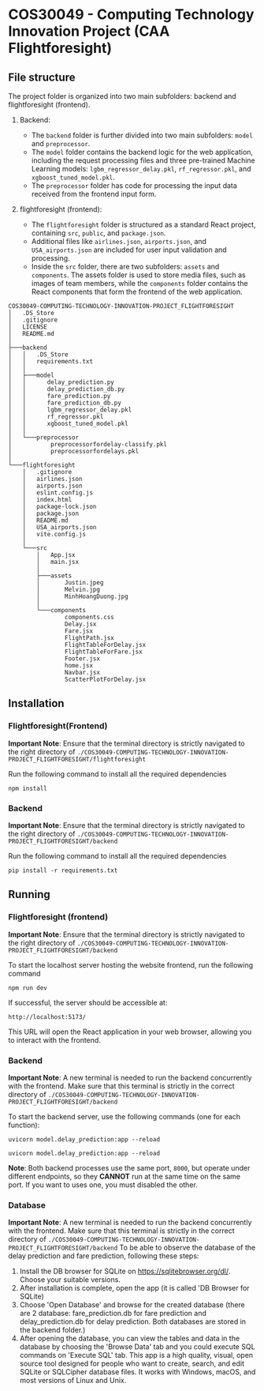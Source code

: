 # COS30049 - Computing Technology Innovation Project (CAA Flightforesight)

## File structure

The project folder is organized into two main subfolders: backend and flightforesight (frontend).

1. Backend: 
    - The `backend` folder is further divided into two main subfolders: `model` and `preprocessor`.
    - The `model` folder contains the backend logic for the web application, including the request processing files and three pre-trained Machine Learning models: `lgbm_regressor_delay.pkl`, `rf_regressor.pkl`, and `xgboost_tuned_model.pkl`.
    - The `preprocessor` folder has code for processing the input data received from the frontend input form.

2. flightforesight (frontend):
    - The `flightforesight` folder is structured as a standard React project, containing `src`, `public`, and `package.json`.
    - Additional files like `airlines.json`, `airports.json`, and `USA_airports.json` are included for user input validation and processing.
    - Inside the `src` folder, there are two subfolders: `assets` and `components`. The assets folder is used to store media files, such as images of team members, while the `components` folder contains the React components that form the frontend of the web application.


```
COS30049-COMPUTING-TECHNOLOGY-INNOVATION-PROJECT_FLIGHTFORESIGHT
│   .DS_Store
│   .gitignore
│   LICENSE
│   README.md
│
├───backend
│   │   .DS_Store
│   │   requirements.txt
│   │  
│   ├───model
│   │      delay_prediction.py
│   │      delay_prediction_db.py
│   │      fare_prediction.py
│   │      fare_prediction_db.py
│   │      lgbm_regressor_delay.pkl
│   │      rf_regressor.pkl
│   │      xgboost_tuned_model.pkl
│   │   
│   └───preprocessor
│           preprocessorfordelay-classify.pkl
│           preprocessorfordelays.pkl
│
└───flightforesight
    │   .gitignore
    │   airlines.json
    │   airports.json
    │   eslint.config.js
    │   index.html
    │   package-lock.json
    │   package.json
    │   README.md
    │   USA_airports.json
    │   vite.config.js
    │
    └───src
        │   App.jsx
        │   main.jsx
        │
        ├───assets
        │       Justin.jpeg
        │       Melvin.jpg
        │       MinhHoangDuong.jpg
        │
        └───components
                components.css
                Delay.jsx
                Fare.jsx
                FlightPath.jsx
                FlightTableForDelay.jsx
                FlightTableForFare.jsx
                Footer.jsx
                home.jsx
                Navbar.jsx
                ScatterPlotForDelay.jsx

```

## Installation
### Flightforesight(Frontend) 

**Important Note**: Ensure that the terminal directory is strictly navigated to the right directory of `./COS30049-COMPUTING-TECHNOLOGY-INNOVATION-PROJECT_FLIGHTFORESIGHT/flightforesight` 

Run the following command to install all the required dependencies

```
npm install
```

### Backend

**Important Note**: Ensure that the terminal directory is strictly navigated to the right directory of `./COS30049-COMPUTING-TECHNOLOGY-INNOVATION-PROJECT_FLIGHTFORESIGHT/backend` 

Run the following command to install all the required dependencies

```
pip install -r requirements.txt
```

## Running

### Flightforesight (frontend)

**Important Note**: Ensure that the terminal directory is strictly navigated to the right directory of `./COS30049-COMPUTING-TECHNOLOGY-INNOVATION-PROJECT_FLIGHTFORESIGHT/backend` 

To start the localhost server hosting the website frontend, run the following command

```
npm run dev
```

If successful, the server should be accessible at:

```
http://localhost:5173/
```

This URL will open the React application in your web browser, allowing you to interact with the frontend.


### Backend

**Important Note**: A new terminal is needed to run the backend concurrently with the frontend. Make sure that this terminal is strictly in the correct directory of `./COS30049-COMPUTING-TECHNOLOGY-INNOVATION-PROJECT_FLIGHTFORESIGHT/backend` 

To start the backend server, use the following commands (one for each function):

```
uvicorn model.delay_prediction:app --reload
```

```
uvicorn model.delay_prediction:app --reload
```

**Note**: Both backend processes use the same port, `8000`, but operate under different endpoints, so they **CANNOT** run at the same time on the same port. If you want to uses one, you must disabled the other.

### Database
**Important Note**: A new terminal is needed to run the backend concurrently with the frontend. Make sure that this terminal is strictly in the correct directory of `./COS30049-COMPUTING-TECHNOLOGY-INNOVATION-PROJECT_FLIGHTFORESIGHT/backend` 
To be able to observe the database of the delay prediction and fare prediction, following these steps:
1. Install the DB browser for SQLite on https://sqlitebrowser.org/dl/. Choose your suitable versions.
2. After installation is complete, open the app (it is called 'DB Browser for SQLite)
3. Choose 'Open Database' and browse for the created database (there are 2 database: fare_prediction.db for fare prediction and delay_prediction.db for delay prediction. 
Both databases are stored in the backend folder.)
4. After opening the database, you can view the tables and data in the database by choosing the 'Browse Data' tab and you could execute SQL commands on 'Execute SQL' tab.
This app is a high quality, visual, open source tool designed for people who want to create, search, and edit SQLite or SQLCipher database files. It works with Windows, macOS, and most versions of Linux and Unix.




